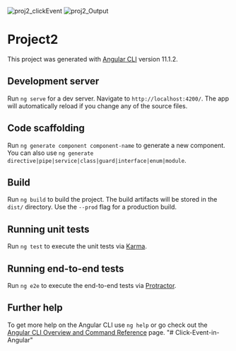 ![proj2_clickEvent](https://user-images.githubusercontent.com/75573132/112100360-08f79f80-8bcb-11eb-8866-59a46e2d1dc4.JPG)
![proj2_Output](https://user-images.githubusercontent.com/75573132/112100673-7a375280-8bcb-11eb-8fdc-aeb43c1406df.JPG)
# Project2

This project was generated with [Angular CLI](https://github.com/angular/angular-cli) version 11.1.2.

## Development server

Run `ng serve` for a dev server. Navigate to `http://localhost:4200/`. The app will automatically reload if you change any of the source files.

## Code scaffolding

Run `ng generate component component-name` to generate a new component. You can also use `ng generate directive|pipe|service|class|guard|interface|enum|module`.

## Build

Run `ng build` to build the project. The build artifacts will be stored in the `dist/` directory. Use the `--prod` flag for a production build.

## Running unit tests

Run `ng test` to execute the unit tests via [Karma](https://karma-runner.github.io).

## Running end-to-end tests

Run `ng e2e` to execute the end-to-end tests via [Protractor](http://www.protractortest.org/).

## Further help

To get more help on the Angular CLI use `ng help` or go check out the [Angular CLI Overview and Command Reference](https://angular.io/cli) page.
"# Click-Event-in-Angular" 
